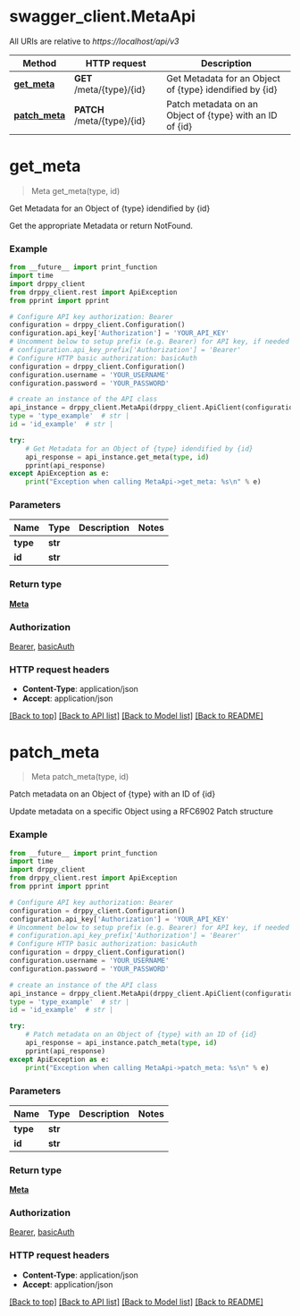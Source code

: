 # swagger_client.MetaApi

All URIs are relative to *https://localhost/api/v3*

Method | HTTP request | Description
------------- | ------------- | -------------
[**get_meta**](MetaApi.md#get_meta) | **GET** /meta/{type}/{id} | Get Metadata for an Object of {type} idendified by {id}
[**patch_meta**](MetaApi.md#patch_meta) | **PATCH** /meta/{type}/{id} | Patch metadata on an Object of {type} with an ID of {id}


# **get_meta**
> Meta get_meta(type, id)

Get Metadata for an Object of {type} idendified by {id}

Get the appropriate Metadata or return NotFound.

### Example

```python
from __future__ import print_function
import time
import drppy_client
from drppy_client.rest import ApiException
from pprint import pprint

# Configure API key authorization: Bearer
configuration = drppy_client.Configuration()
configuration.api_key['Authorization'] = 'YOUR_API_KEY'
# Uncomment below to setup prefix (e.g. Bearer) for API key, if needed
# configuration.api_key_prefix['Authorization'] = 'Bearer'
# Configure HTTP basic authorization: basicAuth
configuration = drppy_client.Configuration()
configuration.username = 'YOUR_USERNAME'
configuration.password = 'YOUR_PASSWORD'

# create an instance of the API class
api_instance = drppy_client.MetaApi(drppy_client.ApiClient(configuration))
type = 'type_example'  # str | 
id = 'id_example'  # str | 

try:
    # Get Metadata for an Object of {type} idendified by {id}
    api_response = api_instance.get_meta(type, id)
    pprint(api_response)
except ApiException as e:
    print("Exception when calling MetaApi->get_meta: %s\n" % e)
```

### Parameters

Name | Type | Description  | Notes
------------- | ------------- | ------------- | -------------
 **type** | **str**|  | 
 **id** | **str**|  | 

### Return type

[**Meta**](Meta.md)

### Authorization

[Bearer](../README.md#Bearer), [basicAuth](../README.md#basicAuth)

### HTTP request headers

 - **Content-Type**: application/json
 - **Accept**: application/json

[[Back to top]](#) [[Back to API list]](../README.md#documentation-for-api-endpoints) [[Back to Model list]](../README.md#documentation-for-models) [[Back to README]](../README.md)

# **patch_meta**
> Meta patch_meta(type, id)

Patch metadata on an Object of {type} with an ID of {id}

Update metadata on a specific Object using a RFC6902 Patch structure

### Example

```python
from __future__ import print_function
import time
import drppy_client
from drppy_client.rest import ApiException
from pprint import pprint

# Configure API key authorization: Bearer
configuration = drppy_client.Configuration()
configuration.api_key['Authorization'] = 'YOUR_API_KEY'
# Uncomment below to setup prefix (e.g. Bearer) for API key, if needed
# configuration.api_key_prefix['Authorization'] = 'Bearer'
# Configure HTTP basic authorization: basicAuth
configuration = drppy_client.Configuration()
configuration.username = 'YOUR_USERNAME'
configuration.password = 'YOUR_PASSWORD'

# create an instance of the API class
api_instance = drppy_client.MetaApi(drppy_client.ApiClient(configuration))
type = 'type_example'  # str | 
id = 'id_example'  # str | 

try:
    # Patch metadata on an Object of {type} with an ID of {id}
    api_response = api_instance.patch_meta(type, id)
    pprint(api_response)
except ApiException as e:
    print("Exception when calling MetaApi->patch_meta: %s\n" % e)
```

### Parameters

Name | Type | Description  | Notes
------------- | ------------- | ------------- | -------------
 **type** | **str**|  | 
 **id** | **str**|  | 

### Return type

[**Meta**](Meta.md)

### Authorization

[Bearer](../README.md#Bearer), [basicAuth](../README.md#basicAuth)

### HTTP request headers

 - **Content-Type**: application/json
 - **Accept**: application/json

[[Back to top]](#) [[Back to API list]](../README.md#documentation-for-api-endpoints) [[Back to Model list]](../README.md#documentation-for-models) [[Back to README]](../README.md)


